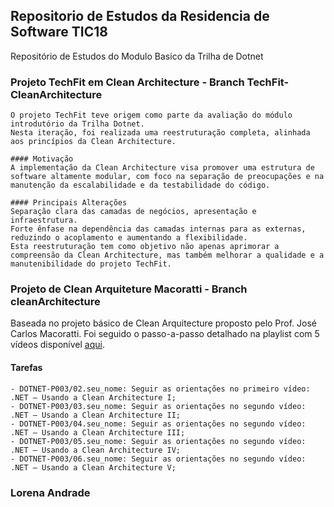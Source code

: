 ## Repositorio de Estudos da Residencia de Software TIC18
Repositório de Estudos do Modulo Basico da Trilha de Dotnet

### Projeto TechFit em Clean Architecture - Branch TechFit-CleanArchitecture

    O projeto TechFit teve origem como parte da avaliação do módulo introdutório da Trilha Dotnet. 
    Nesta iteração, foi realizada uma reestruturação completa, alinhada aos princípios da Clean Architecture.

    #### Motivação
    A implementação da Clean Architecture visa promover uma estrutura de software altamente modular, com foco na separação de preocupações e na manutenção da escalabilidade e da testabilidade do código.

    #### Principais Alterações
    Separação clara das camadas de negócios, apresentação e infraestrutura.
    Forte ênfase na dependência das camadas internas para as externas, reduzindo o acoplamento e aumentando a flexibilidade.
    Esta reestruturação tem como objetivo não apenas aprimorar a compreensão da Clean Architecture, mas também melhorar a qualidade e a manutenibilidade do projeto TechFit.


### Projeto de Clean Arquiteture Macoratti - Branch cleanArchitecture

  Baseada no projeto básico de Clean Arquitecture proposto pelo Prof. José Carlos Macoratti. Foi seguido o passo-a-passo detalhado na playlist com 5 vídeos disponível [aqui](https://www.youtube.com/playlist?list=PLUg4628weKYzPQ9Odqe7jqSTNJbin0j9W).

#### Tarefas
    - DOTNET-P003/02.seu_nome: Seguir as orientações no primeiro vídeo: .NET – Usando a Clean Architecture I; 
    - DOTNET-P003/03.seu_nome: Seguir as orientações no segundo vídeo: .NET – Usando a Clean Architecture II;
    - DOTNET-P003/04.seu_nome: Seguir as orientações no segundo vídeo: .NET – Usando a Clean Architecture III;
    - DOTNET-P003/05.seu_nome: Seguir as orientações no segundo vídeo: .NET – Usando a Clean Architecture IV;
    - DOTNET-P003/06.seu_nome: Seguir as orientações no segundo vídeo: .NET – Usando a Clean Architecture V;

### Lorena Andrade
